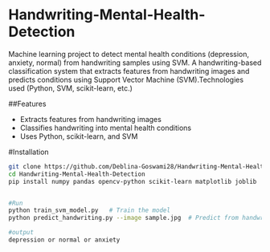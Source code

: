 # Handwriting-Mental-Health-Detection
Machine learning project to detect mental health conditions (depression, anxiety, normal) from handwriting samples using SVM.  A handwriting-based classification system that extracts features from handwriting images and predicts conditions using Support Vector Machine (SVM).Technologies used (Python, SVM, scikit-learn, etc.)


##Features
- Extracts features from handwriting images
- Classifies handwriting into mental health conditions
- Uses Python, scikit-learn, and SVM

#Installation
```bash
git clone https://github.com/Deblina-Goswami28/Handwriting-Mental-Health-Detection.git
cd Handwriting-Mental-Health-Detection
pip install numpy pandas opencv-python scikit-learn matplotlib joblib


#Run
python train_svm_model.py   # Train the model
python predict_handwriting.py --image sample.jpg  # Predict from handwriting image

#output
depression or normal or anxiety

